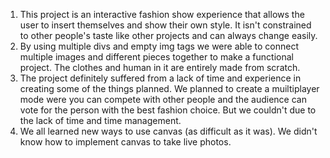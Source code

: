 1. This project is an interactive fashion show experience that allows the user to insert themselves and show their own style. It isn't constrained to other people's taste like other projects and can always change easily.
2. By using multiple divs and empty img tags we were able to connect multiple images and different pieces together to make a functional project. The clothes and human in it are entirely made from scratch.
3. The project definitely suffered from a lack of time and experience in creating some of the things planned. We planned to create a muiltiplayer mode were you can compete with other people and the audience can vote for the person with the best fashion choice. But we couldn't due to the lack of time and time management.
4. We all learned new ways to use canvas (as difficult as it was). We didn't know how to implement canvas to take live photos.